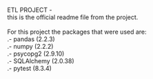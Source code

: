 ETL PROJECT -<br>
this is the official readme file from the project.<br>
<br>
For this project the packages that were used are:<br>
.- pandas (2.2.3)<br>
.- numpy (2.2.2)<br>
.- psycopg2 (2.9.10)<br>
.- SQLAlchemy (2.0.38)<br>
.- pytest (8.3.4)<br>